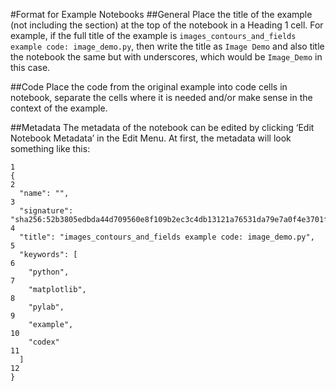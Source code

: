 #Format for Example Notebooks
##General
Place the title of the example (not including the section) at the top of the notebook in a Heading 1 cell. 
For example, if the full title of the example is `images_contours_and_fields example code: image_demo.py`, then write the title as `Image Demo` and also title the notebook the same but with underscores, which would be `Image_Demo` in this case.

##Code
Place the code from the original example into code cells in notebook, separate the cells where it is needed and/or make sense in the context of the example.

##Metadata
The metadata of the notebook can be edited by clicking ‘Edit Notebook Metadata’ in the Edit Menu. At first, the metadata will look something like this:
```
1
{
2
  "name": "",
3
  "signature": "sha256:52b3805edbda44d709560e8f109b2ec3c4db13121a76531da79e7a0f4e3701ff",
4
  "title": "images_contours_and_fields example code: image_demo.py",
5
  "keywords": [
6
    "python",
7
    "matplotlib",
8
    "pylab",
9
    "example",
10
    "codex"
11
  ]
12
}
```

